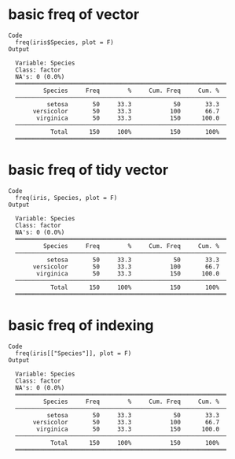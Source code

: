 # basic freq of vector

    Code
      freq(iris$Species, plot = F)
    Output
      
      Variable: Species
      Class: factor
      NA's: 0 (0.0%)
      ════════════════════════════════════════════════════════════
              Species     Freq        %     Cum. Freq     Cum. %
      ────────────────────────────────────────────────────────────
               setosa       50     33.3            50       33.3
           versicolor       50     33.3           100       66.7
            virginica       50     33.3           150      100.0
      ────────────────────────────────────────────────────────────
                Total      150     100%           150       100%
      ════════════════════════════════════════════════════════════

# basic freq of tidy vector

    Code
      freq(iris, Species, plot = F)
    Output
      
      Variable: Species
      Class: factor
      NA's: 0 (0.0%)
      ════════════════════════════════════════════════════════════
              Species     Freq        %     Cum. Freq     Cum. %
      ────────────────────────────────────────────────────────────
               setosa       50     33.3            50       33.3
           versicolor       50     33.3           100       66.7
            virginica       50     33.3           150      100.0
      ────────────────────────────────────────────────────────────
                Total      150     100%           150       100%
      ════════════════════════════════════════════════════════════

# basic freq of indexing

    Code
      freq(iris[["Species"]], plot = F)
    Output
      
      Variable: Species
      Class: factor
      NA's: 0 (0.0%)
      ════════════════════════════════════════════════════════════
              Species     Freq        %     Cum. Freq     Cum. %
      ────────────────────────────────────────────────────────────
               setosa       50     33.3            50       33.3
           versicolor       50     33.3           100       66.7
            virginica       50     33.3           150      100.0
      ────────────────────────────────────────────────────────────
                Total      150     100%           150       100%
      ════════════════════════════════════════════════════════════


